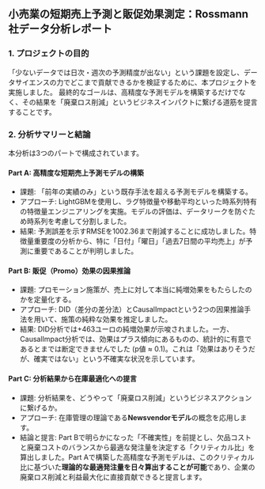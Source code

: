 ## 小売業の短期売上予測と販促効果測定：Rossmann社データ分析レポート
### 1. プロジェクトの目的
「少ないデータでは日次・週次の予測精度が出ない」という課題を設定し、データサイエンスの力でどこまで貢献できるかを検証するために、本プロジェクトを実施しました。
最終的なゴールは、高精度な予測モデルを構築するだけでなく、その結果を「廃棄ロス削減」というビジネスインパクトに繋げる道筋を提言することです。

### 2. 分析サマリーと結論
本分析は3つのパートで構成されています。

#### Part A: 高精度な短期売上予測モデルの構築
* 課題: 「前年の実績のみ」という既存手法を超える予測モデルを構築する。
* アプローチ: LightGBMを使用し、ラグ特徴量や移動平均といった時系列特有の特徴量エンジニアリングを実施。モデルの評価は、データリークを防ぐため時系列を考慮して分割しました。
* 結果: 予測誤差を示すRMSEを1002.36まで削減することに成功しました。特徴量重要度の分析から、特に「日付」「曜日」「過去7日間の平均売上」が予測に重要であることが判明しました。

#### Part B: 販促（Promo）効果の因果推論
* 課題: プロモーション施策が、売上に対して本当に純増効果をもたらしたのかを定量化する。
* アプローチ: DID（差分の差分法）とCausalImpactという2つの因果推論手法を用いて、施策の純粋な効果を推定しました。
* 結果: DID分析では+463ユーロの純増効果が示唆されました。一方、CausalImpact分析では、効果はプラス傾向にあるものの、統計的に有意であるとまでは断定できませんでした (p値 ≈ 0.1)。これは「効果はありそうだが、確実ではない」という不確実な状況を示しています。

#### Part C: 分析結果から在庫最適化への提言
* 課題: 分析結果を、どうやって「廃棄ロス削減」というビジネスアクションに繋げるか。
* アプローチ: 在庫管理の理論である**Newsvendorモデル**の概念を応用します。
* 結論と提言: Part Bで明らかになった「不確実性」を前提とし、欠品コストと廃棄コストのバランスから最適な発注量を決定する「クリティカル比」を算出しました。Part Aで構築した高精度な予測モデルは、このクリティカル比に基づいた**理論的な最適発注量を日々算出することが可能**であり、企業の廃棄ロス削減と利益最大化に直接貢献できると提言します。

